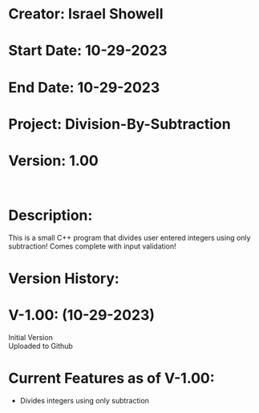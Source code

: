 # Creator: Israel Showell
# Start Date: 10-29-2023
# End Date: 10-29-2023
# Project: Division-By-Subtraction
# Version: 1.00

<br>

# Description: 
This is a small C++ program that divides user entered integers using only subtraction! Comes complete with input validation!

# Version History:
# V-1.00: (10-29-2023)
Initial Version <br>
Uploaded to Github

# Current Features as of V-1.00:
- Divides integers using only subtraction
